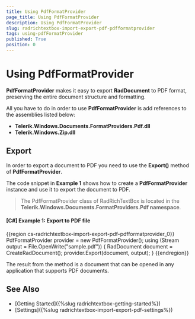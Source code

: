 ```yaml
---
title: Using PdfFormatProvider
page_title: Using PdfFormatProvider
description: Using PdfFormatProvider
slug: radrichtextbox-import-export-pdf-pdfformatprovider
tags: using-pdfFormatProvider
published: True
position: 0
---
```


# Using PdfFormatProvider

__PdfFormatProvider__ makes it easy to export __RadDocument__ to PDF format, preserving the entire document structure and formatting.
  
All you have to do in order to use __PdfFormatProvider__ is add references to the assemblies listed below:
 
* __Telerik.Windows.Documents.FormatProviders.Pdf.dll__
* __Telerik.Windows.Zip.dll__

## Export

In order to export a document to PDF you need to use the __Export()__ method of __PdfFormatProvider__.

The code snippet in __Example 1__ shows how to create a __PdfFormatProvider__ instance and use it to export the document to PDF.
        
>The PdfFormatProvider class of RadRichTextBox is located in the **Telerik.Windows.Documents.FormatProviders.Pdf namespace**.

#### __[C#] Example 1: Export to PDF file__
{{region cs-radrichtextbox-import-export-pdf-pdfformatprovider_0}}
	PdfFormatProvider provider = new PdfFormatProvider();
	using (Stream output = File.OpenWrite("sample.pdf"))
	{
	    RadDocument document = CreateRadDocument();
	    provider.Export(document, output);
	}
{{endregion}}

The result from the method is a document that can be opened in any application that supports PDF documents.

## See Also

 * [Getting Started]({%slug radrichtextbox-getting-started%})
 * [Settings]({%slug radrichtextbox-import-export-pdf-settings%})
